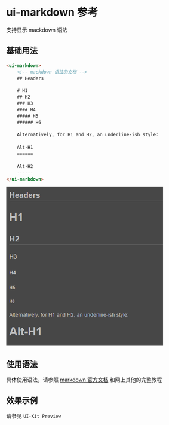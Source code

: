 # ui-markdown 参考

支持显示 mackdown 语法

## 基础用法

```html
<ui-markdown>
    <!-- mackdown 语法的文档 -->
    ## Headers

    # H1
    ## H2
    ### H3
    #### H4
    ##### H5
    ###### H6

    Alternatively, for H1 and H2, an underline-ish style:

    Alt-H1
    ======

    Alt-H2
    ------
</ui-markdown>
```

![ui-markdown img](ui-kit/ui-markdown.png)

## 使用语法

具体使用语法，请参照 [markdown 官方文档](http://www.markdown.cn/) 和网上其他的完整教程

## 效果示例

请参见 `UI-Kit Preview`

